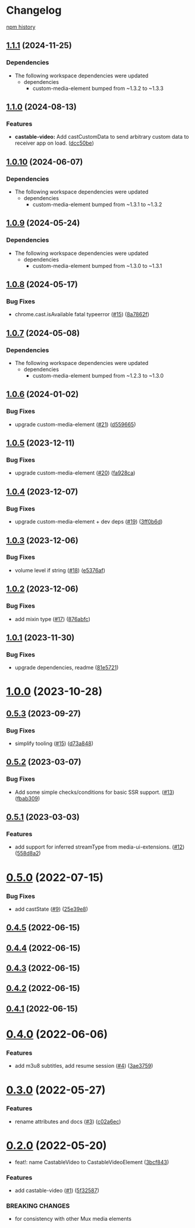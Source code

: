 # Changelog

[npm history][1]

[1]: https://www.npmjs.com/package/castable-video?activeTab=versions


## [1.1.1](https://github.com/muxinc/media-elements/compare/castable-video@1.1.0...castable-video@1.1.1) (2024-11-25)


### Dependencies

* The following workspace dependencies were updated
  * dependencies
    * custom-media-element bumped from ~1.3.2 to ~1.3.3

## [1.1.0](https://github.com/muxinc/media-elements/compare/castable-video@1.0.10...castable-video@1.1.0) (2024-08-13)


### Features

* **castable-video:** Add castCustomData to send arbitrary custom data to receiver app on load. ([dcc50be](https://github.com/muxinc/media-elements/commit/dcc50be4d1bef4cf91978f8ffd97bd5f5ea908d0))

## [1.0.10](https://github.com/muxinc/media-elements/compare/castable-video@1.0.9...castable-video@1.0.10) (2024-06-07)


### Dependencies

* The following workspace dependencies were updated
  * dependencies
    * custom-media-element bumped from ~1.3.1 to ~1.3.2

## [1.0.9](https://github.com/muxinc/media-elements/compare/castable-video@1.0.8...castable-video@1.0.9) (2024-05-24)


### Dependencies

* The following workspace dependencies were updated
  * dependencies
    * custom-media-element bumped from ~1.3.0 to ~1.3.1

## [1.0.8](https://github.com/muxinc/media-elements/compare/castable-video@1.0.7...castable-video@1.0.8) (2024-05-17)


### Bug Fixes

* chrome.cast.isAvailable fatal typeerror ([#15](https://github.com/muxinc/media-elements/issues/15)) ([8a7862f](https://github.com/muxinc/media-elements/commit/8a7862fbc83a47f52e03d0a81af82ca76c473038))

## [1.0.7](https://github.com/muxinc/media-elements/compare/castable-video-v1.0.6...castable-video@1.0.7) (2024-05-08)


### Dependencies

* The following workspace dependencies were updated
  * dependencies
    * custom-media-element bumped from ~1.2.3 to ~1.3.0

## [1.0.6](https://github.com/muxinc/castable-video/compare/v1.0.5...v1.0.6) (2024-01-02)


### Bug Fixes

* upgrade custom-media-element ([#21](https://github.com/muxinc/castable-video/issues/21)) ([d559665](https://github.com/muxinc/castable-video/commit/d559665fd070ea4154124c9296c8bef6b4eb387a))


## [1.0.5](https://github.com/muxinc/castable-video/compare/v1.0.4...v1.0.5) (2023-12-11)


### Bug Fixes

* upgrade custom-media-element ([#20](https://github.com/muxinc/castable-video/issues/20)) ([fa928ca](https://github.com/muxinc/castable-video/commit/fa928cacbbcac10cab6f57e0114f07f053696b50))



## [1.0.4](https://github.com/muxinc/castable-video/compare/v1.0.3...v1.0.4) (2023-12-07)


### Bug Fixes

* upgrade custom-media-element + dev deps ([#19](https://github.com/muxinc/castable-video/issues/19)) ([3ff0b6d](https://github.com/muxinc/castable-video/commit/3ff0b6de97688c0a8222df52771cb66f26663164))



## [1.0.3](https://github.com/muxinc/castable-video/compare/v1.0.2...v1.0.3) (2023-12-06)


### Bug Fixes

* volume level if string ([#18](https://github.com/muxinc/castable-video/issues/18)) ([e5376af](https://github.com/muxinc/castable-video/commit/e5376af7648bff53b4927db6bcc4c5182b56dae7))



## [1.0.2](https://github.com/muxinc/castable-video/compare/v1.0.1...v1.0.2) (2023-12-06)


### Bug Fixes

* add mixin type ([#17](https://github.com/muxinc/castable-video/issues/17)) ([876abfc](https://github.com/muxinc/castable-video/commit/876abfc090cbdde1f18feb6eb8d5657227c0f834))



## [1.0.1](https://github.com/muxinc/castable-video/compare/v1.0.0...v1.0.1) (2023-11-30)


### Bug Fixes

* upgrade dependencies, readme ([81e5721](https://github.com/muxinc/castable-video/commit/81e5721f0e1e19ba16f4108adf02b72ca84bbb1a))



# [1.0.0](https://github.com/muxinc/castable-video/compare/v0.5.3...v1.0.0) (2023-10-28)



## [0.5.3](https://github.com/muxinc/castable-video/compare/v0.5.2...v0.5.3) (2023-09-27)


### Bug Fixes

* simplify tooling ([#15](https://github.com/muxinc/castable-video/issues/15)) ([d73a848](https://github.com/muxinc/castable-video/commit/d73a8480c6a35ccc8799c065c57770260a9ac3bb))



## [0.5.2](https://github.com/muxinc/castable-video/compare/v0.5.1...v0.5.2) (2023-03-07)


### Bug Fixes

* Add some simple checks/conditions for basic SSR support. ([#13](https://github.com/muxinc/castable-video/issues/13)) ([fbab309](https://github.com/muxinc/castable-video/commit/fbab309a3a7a02057d6eac2b1a9232e018803093))



## [0.5.1](https://github.com/muxinc/castable-video/compare/v0.5.0...v0.5.1) (2023-03-03)


### Features

* add support for inferred streamType from media-ui-extensions. ([#12](https://github.com/muxinc/castable-video/issues/12)) ([558d8a2](https://github.com/muxinc/castable-video/commit/558d8a2cd3ac1f1ebb2ddc0f69aeb0c9c5558be9))



# [0.5.0](https://github.com/muxinc/castable-video/compare/v0.4.5...v0.5.0) (2022-07-15)


### Bug Fixes

* add castState ([#9](https://github.com/muxinc/castable-video/issues/9)) ([25e39e8](https://github.com/muxinc/castable-video/commit/25e39e8876d5e9bce04664866e63421d41e4704f))



## [0.4.5](https://github.com/muxinc/castable-video/compare/v0.4.4...v0.4.5) (2022-06-15)



## [0.4.4](https://github.com/muxinc/castable-video/compare/v0.4.3...v0.4.4) (2022-06-15)


## [0.4.3](https://github.com/muxinc/castable-video/compare/v0.4.2...v0.4.3) (2022-06-15)



## [0.4.2](https://github.com/muxinc/castable-video/compare/v0.4.1...v0.4.2) (2022-06-15)



## [0.4.1](https://github.com/muxinc/castable-video/compare/v0.4.0...v0.4.1) (2022-06-15)



# [0.4.0](https://github.com/muxinc/castable-video/compare/v0.3.0...v0.4.0) (2022-06-06)


### Features

* add m3u8 subtitles, add resume session ([#4](https://github.com/muxinc/castable-video/issues/4)) ([3ae3759](https://github.com/muxinc/castable-video/commit/3ae3759fbe26ba092d3a8fc098be8fcd7121ede7))



# [0.3.0](https://github.com/muxinc/castable-video/compare/v0.2.0...v0.3.0) (2022-05-27)


### Features

* rename attributes and docs ([#3](https://github.com/muxinc/castable-video/issues/3)) ([c02a6ec](https://github.com/muxinc/castable-video/commit/c02a6ec73a78968c8b8c0fa1b52a0f3c20d24c28))



# [0.2.0](https://github.com/muxinc/castable-video/compare/5f32587ea1d6ef7ba0f494f9662f04cf3b360e75...v0.2.0) (2022-05-20)


* feat!: name CastableVideo to CastableVideoElement ([3bcf843](https://github.com/muxinc/castable-video/commit/3bcf8439ef02aca13401ed7b48ac0079e469646f))


### Features

* add castable-video ([#1](https://github.com/muxinc/castable-video/issues/1)) ([5f32587](https://github.com/muxinc/castable-video/commit/5f32587ea1d6ef7ba0f494f9662f04cf3b360e75))


### BREAKING CHANGES

* for consistency with other Mux media elements
